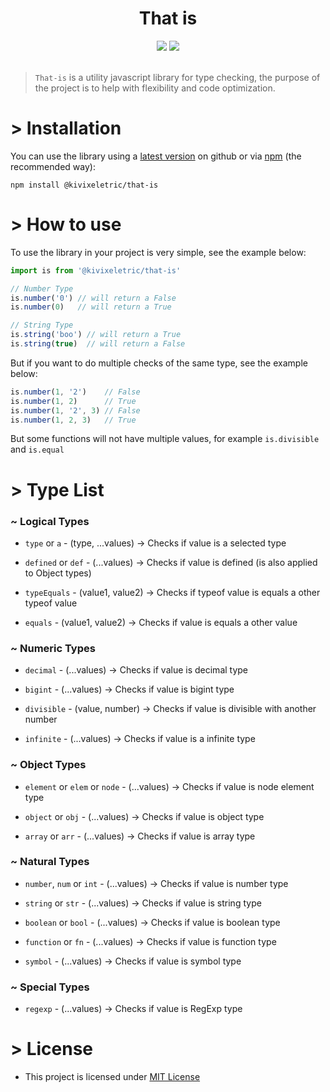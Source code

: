 <h1 align="center">That is</h1>

<div align="center">
    <a href='./LICENSE' title='MIT License'><img src='https://img.shields.io/badge/license-MIT-purple.svg?style=for-the-badge'></a>
    <img src='https://img.shields.io/badge/maintenance-as--is-yellow.svg?style=for-the-badge'>
</div>

</br>

> `That-is` is a utility javascript library for type checking, the purpose of the project is to help with flexibility and code optimization.

# > Installation

You can use the library using a [latest version](https://github.com/KivixEletric/That-is/releases) on github or via [npm](https://www.npmjs.com) (the recommended way):
  
```
npm install @kivixeletric/that-is
```

# > How to use

To use the library in your project is very simple, see the example below:

```js
import is from '@kivixeletric/that-is'

// Number Type
is.number('0') // will return a False
is.number(0)   // will return a True

// String Type
is.string('boo') // will return a True
is.string(true)  // will return a False
```

But if you want to do multiple checks of the same type, see the example below:

```js
is.number(1, '2')    // False
is.number(1, 2)      // True
is.number(1, '2', 3) // False
is.number(1, 2, 3)   // True
```

But some functions will not have multiple values, for example `is.divisible` and `is.equal`

# > Type List

### ~ Logical Types
* `type` or `a` - (type, ...values) -> Checks if value is a selected type

* `defined` or `def` - (...values) -> Checks if value is defined (is also applied to Object types)

* `typeEquals` - (value1, value2) -> Checks if typeof value is equals a other typeof value

* `equals` - (value1, value2) -> Checks if value is equals a other value

### ~ Numeric Types
* `decimal` - (...values) -> Checks if value is decimal type

* `bigint` - (...values) -> Checks if value is bigint type

* `divisible` - (value, number) -> Checks if value is divisible with another number

* `infinite` - (...values) -> Checks if value is a infinite type

### ~ Object Types
* `element` or `elem` or `node` - (...values) -> Checks if value is node element type

* `object` or `obj` - (...values) -> Checks if value is object type

* `array` or `arr` - (...values) -> Checks if value is array type

### ~ Natural Types
* `number`, `num` or `int` - (...values) -> Checks if value is number type

* `string` or `str` - (...values) -> Checks if value is string type

* `boolean` or `bool` - (...values) -> Checks if value is boolean type

* `function` or `fn` - (...values) -> Checks if value is function type

* `symbol` - (...values) -> Checks if value is symbol type

### ~ Special Types
* `regexp` - (...values) -> Checks if value is RegExp type

# > License

- This project is licensed under [MIT License](./LICENSE)
